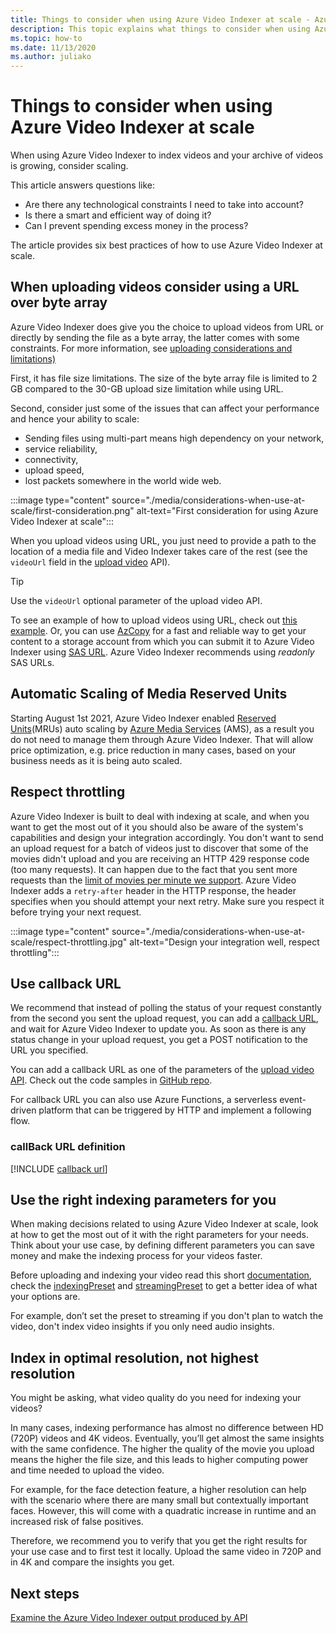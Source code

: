 ```yaml
---
title: Things to consider when using Azure Video Indexer at scale - Azure
description: This topic explains what things to consider when using Azure Video Indexer at scale.
ms.topic: how-to
ms.date: 11/13/2020
ms.author: juliako
---
```


# Things to consider when using Azure Video Indexer at scale

When using Azure Video Indexer to index videos and your archive of videos is growing, consider scaling.

This article answers questions like:

* Are there any technological constraints I need to take into account?
* Is there a smart and efficient way of doing it?
* Can I prevent spending excess money in the process?

The article provides six best practices of how to use Azure Video Indexer at scale.

## When uploading videos consider using a URL over byte array

Azure Video Indexer does give you the choice to upload videos from URL or directly by sending the file as a byte array, the latter comes with some constraints. For more information, see [uploading considerations and limitations)](upload-index-videos.md#uploading-considerations-and-limitations)

First, it has file size limitations. The size of the byte array file is limited to 2 GB compared to the 30-GB upload size limitation while using URL.

Second, consider just some of the issues that can affect your performance and hence your ability to scale:

* Sending files using multi-part means high dependency on your network,
* service reliability,
* connectivity,
* upload speed,
* lost packets somewhere in the world wide web.

:::image type="content" source="./media/considerations-when-use-at-scale/first-consideration.png" alt-text="First consideration for using Azure Video Indexer at scale":::

When you upload videos using URL, you just need to provide a path to the location of a media file and Video Indexer takes care of the rest (see the `videoUrl` field in the [upload video](https://api-portal.videoindexer.ai/api-details#api=Operations&operation=Upload-Video) API).

> [!TIP]
> Use the `videoUrl` optional parameter of the upload video API.

To see an example of how to upload videos using URL, check out [this example](upload-index-videos.md#code-sample). Or, you can use [AzCopy](../storage/common/storage-use-azcopy-v10.md) for a fast and reliable way to get your content to a storage account from which you can submit it to Azure Video Indexer using [SAS URL](../storage/common/storage-sas-overview.md). Azure Video Indexer recommends using *readonly* SAS URLs.

## Automatic Scaling of Media Reserved Units

Starting August 1st 2021, Azure Video Indexer enabled [Reserved Units](/azure/media-services/latest/concept-media-reserved-units)(MRUs) auto scaling by [Azure Media Services](/azure/media-services/latest/media-services-overview) (AMS), as a result you do not need to manage them through Azure Video Indexer. That will allow price optimization, e.g. price reduction in many cases, based on your business needs as it is being auto scaled.

## Respect throttling

Azure Video Indexer is built to deal with indexing at scale, and when you want to get the most out of it you should also be aware of the system's capabilities and design your integration accordingly. You don't want to send an upload request for a batch of videos just to discover that some of the movies didn't upload and you are receiving an HTTP 429 response code (too many requests). It can happen due to the fact that you sent more requests than the [limit of movies per minute we support](upload-index-videos.md#uploading-considerations-and-limitations). Azure Video Indexer adds a `retry-after` header in the HTTP response, the header specifies when you should attempt your next retry. Make sure you respect it before trying your next request.

:::image type="content" source="./media/considerations-when-use-at-scale/respect-throttling.jpg" alt-text="Design your integration well, respect throttling":::

## Use callback URL

We recommend that instead of polling the status of your request constantly from the second you sent the upload request, you can add a [callback URL](upload-index-videos.md#callbackurl), and wait for Azure Video Indexer to update you. As soon as there is any status change in your upload request, you get a POST notification to the URL you specified.

You can add a callback URL as one of the parameters of the [upload video API](https://api-portal.videoindexer.ai/api-details#api=Operations&operation=Upload-Video). Check out the code samples in [GitHub repo](https://github.com/Azure-Samples/media-services-video-indexer/tree/master/).

For callback URL you can also use Azure Functions, a serverless event-driven platform that can be triggered by HTTP and implement a following flow.

### callBack URL definition

[!INCLUDE [callback url](./includes/callback-url.md)]

## Use the right indexing parameters for you

When making decisions related to using Azure Video Indexer at scale, look at how to get the most out of it with the right parameters for your needs. Think about your use case, by defining different parameters you can save money and make the indexing process for your videos faster.

Before uploading and indexing your video read this short [documentation](upload-index-videos.md), check the [indexingPreset](upload-index-videos.md#indexingpreset) and [streamingPreset](upload-index-videos.md#streamingpreset) to get a better idea of what your options are.

For example, don’t set the preset to streaming if you don't plan to watch the video, don't index video insights if you only need audio insights.

## Index in optimal resolution, not highest resolution

You might be asking, what video quality do you need for indexing your videos?

In many cases, indexing performance has almost no difference between HD (720P) videos and 4K videos. Eventually, you’ll get almost the same insights with the same confidence. The higher the quality of the movie you upload means the higher the file size, and this leads to higher computing power and time needed to upload the video.

For example, for the face detection feature, a higher resolution can help with the scenario where there are many small but contextually important faces. However, this will come with a quadratic increase in runtime and an increased risk of false positives.

Therefore, we recommend you to verify that you get the right results for your use case and to first test it locally. Upload the same video in 720P and in 4K and compare the insights you get.

## Next steps

[Examine the Azure Video Indexer output produced by API](video-indexer-output-json-v2.md)
